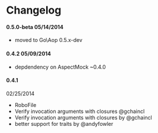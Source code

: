# Changelog

#### 0.5.0-beta 05/14/2014

* moved to Go\Aop 0.5.x-dev


#### 0.4.2 05/09/2014

* depdendency on AspectMock ~0.4.0



#### 0.4.1
 02/25/2014

* RoboFile
* Verify invocation arguments with closures @gchaincl
* Verify invocation arguments with closures by @gchaincl
* better support for traits by @andyfowler
